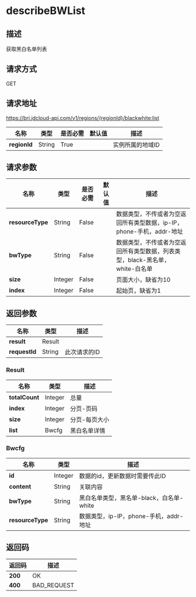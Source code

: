 # describeBWList


## 描述
获取黑白名单列表

## 请求方式
GET

## 请求地址
https://bri.jdcloud-api.com/v1/regions/{regionId}/blackwhite:list

|名称|类型|是否必需|默认值|描述|
|---|---|---|---|---|
|**regionId**|String|True| |实例所属的地域ID|

## 请求参数
|名称|类型|是否必需|默认值|描述|
|---|---|---|---|---|
|**resourceType**|String|False| |数据类型，不传或者为空返回所有类型数据，ip-IP，phone-手机，addr-地址|
|**bwType**|String|False| |数据类型，不传或者为空返回所有类型数据，列表类型，black-黑名单，white-白名单|
|**size**|Integer|False| |页面大小，缺省为10|
|**index**|Integer|False| |起始页，缺省为1|


## 返回参数
|名称|类型|描述|
|---|---|---|
|**result**|Result| |
|**requestId**|String|此次请求的ID|

### <div id="Result">Result</div>
|名称|类型|描述|
|---|---|---|
|**totalCount**|Integer|总量|
|**index**|Integer|分页-页码|
|**size**|Integer|分页-每页大小|
|**list**|Bwcfg|黑白名单详情|
### <div id="Bwcfg">Bwcfg</div>
|名称|类型|描述|
|---|---|---|
|**id**|Integer|数据的id，更新数据时需要传此ID|
|**content**|String|关联内容|
|**bwType**|String|黑白名单类型，黑名单-black，白名单-white|
|**resourceType**|String|数据类型，ip-IP，phone-手机，addr-地址|

## 返回码
|返回码|描述|
|---|---|
|**200**|OK|
|**400**|BAD_REQUEST|
